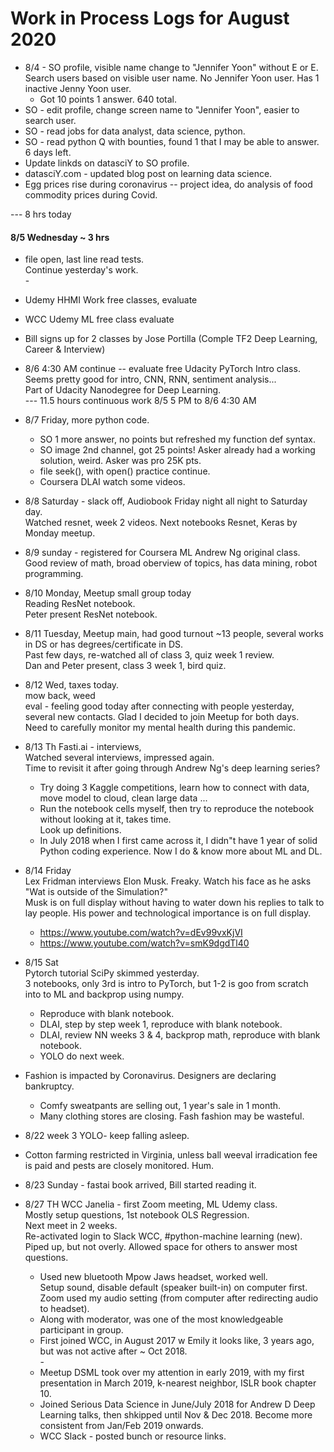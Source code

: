# Work in Process Logs for August 2020  

  * 8/4 - SO profile, visible name change to "Jennifer Yoon" without E or E.  
    Search users based on visible user name.  No Jennifer Yoon user.  Has 1 inactive Jenny Yoon user.  
    - Got 10 points 1 answer.  640 total.  
  * SO - edit profile, change screen name to "Jennifer Yoon", easier to search user.  
  * SO - read jobs for data analyst, data science, python.  
  * SO - read python Q with bounties, found 1 that I may be able to answer.  6 days left.  
  * Update linkds on datasciY to SO profile.  
  * datasciY.com - updated blog post on learning data science.  
  * Egg prices rise during coronavirus -- project idea, do analysis of food commodity prices during Covid. 
  
  --- 8 hrs today

#### 8/5 Wednesday ~ 3 hrs  
  * file open, last line read tests.  
    Continue yesterday's work.  
    \-  
  * Udemy HHMI Work free classes, evaluate  
  * WCC Udemy ML free class evaluate  
  * Bill signs up for 2 classes by Jose Portilla (Comple TF2 Deep Learning, Career & Interview)  
  * 8/6 4:30 AM continue -- evaluate free Udacity PyTorch Intro class.  
    Seems pretty good for intro, CNN, RNN, sentiment analysis...  
    Part of Udacity Nanodegree for Deep Learning.  
    --- 11.5 hours continuous work 8/5 5 PM to 8/6 4:30 AM  
    
  * 8/7 Friday, more python code.  
    - SO 1 more answer, no points but refreshed my function def syntax.  
    - SO image 2nd channel, got 25 points! Asker already had a working solution, weird. Asker was pro 25K pts.  
    - file seek(), with open() practice continue.  
    - Coursera DLAI watch some videos.  
    
  * 8/8 Saturday - slack off, Audiobook Friday night all night to Saturday day.  
    Watched resnet, week 2 videos.  Next notebooks Resnet, Keras by Monday meetup.  
    
  * 8/9 sunday - registered for Coursera ML Andrew Ng original class.  
    Good review of math, broad oberview of topics, has data mining, robot programming.  
  
  * 8/10 Monday, Meetup small group today  
    Reading ResNet notebook.  
    Peter present ResNet notebook.  
    
  * 8/11 Tuesday, Meetup main, had good turnout ~13 people, several works in DS or has degrees/certificate in DS.  
    Past few days, re-watched all of class 3, quiz week 1 review.   
    Dan and Peter present, class 3 week 1, bird quiz.  
   
  * 8/12 Wed, taxes today.  
    mow back, weed  
    eval - feeling good today after connecting with people yesterday, several new contacts.  Glad I decided to join Meetup for both days.  
    Need to carefully monitor my mental health during this pandemic.  
  
 * 8/13 Th Fasti.ai - interviews,  
   Watched several interviews, impressed again.  
   Time to revisit it after going through Andrew Ng's deep learning series?  
   - Try doing 3 Kaggle competitions, learn how to connect with data, move model to cloud, clean large data ... 
   - Run the notebook cells myself, then try to reproduce the notebook without looking at it, takes time.  
     Look up definitions.  
   - In July 2018 when I first came across it, I didn"t have 1 year of solid Python coding experience.  Now I do & know more about ML and DL.  
   
  * 8/14 Friday  
    Lex Fridman interviews Elon Musk.  Freaky.  Watch his face as he asks "Wat is outside of the Simulation?"   
    Musk is on full display without having to water down his replies to talk to lay people.  His power and technological importance is on full display.  
     - https://www.youtube.com/watch?v=dEv99vxKjVI  
     - https://www.youtube.com/watch?v=smK9dgdTl40  

  * 8/15 Sat  
    Pytorch tutorial SciPy skimmed yesterday.  
    3 notebooks, only 3rd is intro to PyTorch, but 1-2 is goo from scratch into to ML and backprop using numpy.  
    - Reproduce with blank notebook.  
    - DLAI, step by step week 1, reproduce with blank notebook.  
    - DLAI, review NN weeks 3 & 4, backprop math, reproduce with blank notebook.  
    - YOLO do next week.  
    
  * Fashion is impacted by Coronavirus. Designers are declaring bankruptcy.  
    - Comfy sweatpants are selling out, 1 year's sale in 1 month.  
    - Many clothing stores are closing.  Fash fashion may be wasteful.  
    
  * 8/22 week 3 YOLO- keep falling asleep.    
  * Cotton farming restricted in Virginia, unless ball weeval irradication fee is paid and pests are closely monitored.  Hum.  
  
  * 8/23 Sunday - fastai book arrived, Bill started reading it.  
  
  * 8/27 TH WCC Janelia - first Zoom meeting, ML Udemy class.  
    Mostly setup questions, 1st notebook OLS Regression.  
    Next meet in 2 weeks.  
    Re-activated login to Slack WCC, #python-machine learning (new).  
    Piped up, but not overly.  Allowed space for others to answer most questions.  
    * Used new bluetooth Mpow Jaws headset, worked well.  
      Setup sound, disable default (speaker built-in) on computer first.  
      Zoom used my audio setting (from computer after redirecting audio to headset).  
    * Along with moderator, was one of the most knowledgeable participant in group.    
    * First joined WCC, in August 2017 w Emily it looks like, 3 years ago, but was not active after ~ Oct 2018.  
     \-   
    * Meetup DSML took over my attention in early 2019, with my first presentation in March 2019, k-nearest neighbor, ISLR book chapter 10.  
    * Joined Serious Data Science in June/July 2018 for Andrew D Deep Learning talks, then shkipped until Nov & Dec 2018.  Become more consistent from Jan/Feb 2019 onwards.  
    * WCC Slack - posted bunch or resource links.  
